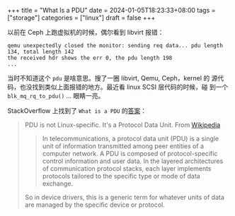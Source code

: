 +++
title = "What Is a PDU"
date = 2024-01-05T18:23:33+08:00
tags = ["storage"]
categories = ["linux"]
draft = false
+++

以前在 Ceph 上跑虚拟机的时候，偶尔看到 libvirt 报错：

```text
qemu unexpectedly closed the monitor: sending req data... pdu length 134, total length 142
the received hdr shows the err 0, the pdu length 198
...
```

当时不知道这个 `pdu` 是啥意思。搜了一圈 libvirt, Qemu, Ceph，kernel 的
源代码，也没找到类似上面报错的地方。最近看 linux SCSI 层代码的时候，碰
到一个 `blk_mq_rq_to_pdu()` ... 眼睛一亮。

StackOverflow 上找到了 `What is a PDU` 的[答案](https://stackoverflow.com/questions/68785800/in-the-linux-function-blk-mq-rq-to-pdu-what-is-a-pdu)：

> PDU is not Linux-specific. It's a Protocol Data Unit. From [Wikipedia](https://en.wikipedia.org/wiki/Protocol_data_unit)
>
>> In telecommunications, a protocol data unit (PDU) is a single unit
>> of information transmitted among peer entities of a computer
>> network. A PDU is composed of protocol-specific control information
>> and user data. In the layered architectures of communication protocol
>> stacks, each layer implements protocols tailored to the specific type
>> or mode of data exchange.
>
> So in device drivers, this is a generic term for whatever units of
> data are managed by the specific device or protocol.
